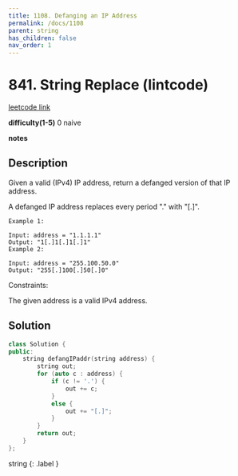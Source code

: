 ```yaml
---
title: 1108. Defanging an IP Address
permalink: /docs/1108
parent: string
has_children: false
nav_order: 1
---
```

# 841. String Replace (lintcode)
[leetcode link](https://leetcode.com/problems/defanging-an-ip-address/)

**difficulty(1-5)** 
0 naive

**notes**   


## Description
Given a valid (IPv4) IP address, return a defanged version of that IP address.

A defanged IP address replaces every period "." with "[.]".

```
Example 1:

Input: address = "1.1.1.1"
Output: "1[.]1[.]1[.]1"
Example 2:

Input: address = "255.100.50.0"
Output: "255[.]100[.]50[.]0"
```

Constraints:

The given address is a valid IPv4 address.

## Solution
```c++
class Solution {
public:
    string defangIPaddr(string address) {
        string out;
        for (auto c : address) {
            if (c != '.') {
                out += c;
            }
            else {
                out += "[.]";
            }
        }
        return out;        
    }
};
```
string
{: .label }